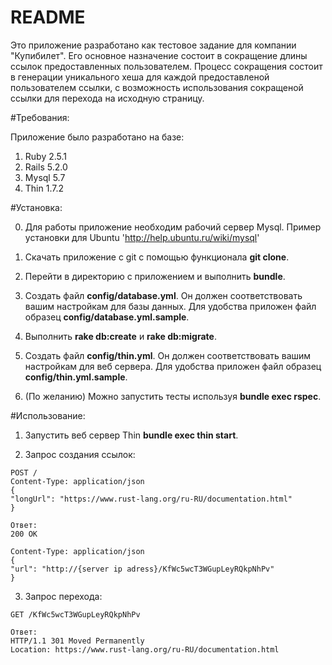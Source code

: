 # README

Это приложение разработано как тестовое задание для компании "Купибилет". Его основное назначение состоит в сокращение длины ссылок предоставленных пользователем. Процесс сокращения состоит в генерации уникального хеша для каждой предоставленой пользователем ссылки, с возможность использования сокращеной ссылки для перехода на исходную страницу.

#Требования:

Приложение было разработано на базе:

1. Ruby 2.5.1
2. Rails 5.2.0
3. Mysql 5.7
4. Thin 1.7.2

#Установка:

0. Для работы приложение необходим рабочий сервер Mysql. Пример установки для Ubuntu 'http://help.ubuntu.ru/wiki/mysql'

1. Скачать приложение с git с помощью функционала **git clone**.
2. Перейти в директорию с приложением и выполнить **bundle**.
3. Создать файл **config/database.yml**. Он должен соответствовать вашим настройкам для базы данных. Для удобства приложен файл образец **config/database.yml.sample**.
4. Выполнить **rake db:create** и **rake db:migrate**.
5. Создать файл **config/thin.yml**. Он должен соответствовать вашим настройкам для веб сервера. Для удобства приложен файл образец **config/thin.yml.sample**.
6. (По желанию) Можно запустить тесты используя **bundle exec rspec**.

#Использование:

1. Запустить веб сервер Thin **bundle exec thin start**.

2. Запрос создания ссылок:

```
POST /
Content-Type: application/json
{
"longUrl": "https://www.rust-lang.org/ru-RU/documentation.html"
}

Ответ: 
200 OK

Content-Type: application/json
{
"url": "http://{server ip adress}/KfWc5wcT3WGupLeyRQkpNhPv"
}

```
3. Запрос перехода:

```
GET /KfWc5wcT3WGupLeyRQkpNhPv

Ответ:
HTTP/1.1 301 Moved Permanently
Location: https://www.rust-lang.org/ru-RU/documentation.html

```